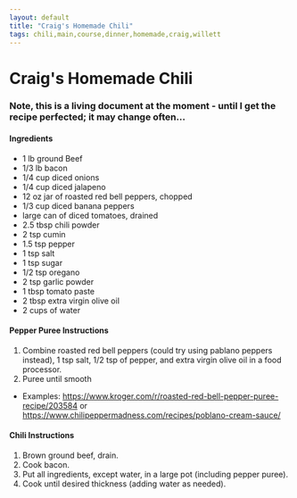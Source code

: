 ```yaml
---
layout: default
title: "Craig's Homemade Chili"
tags: chili,main,course,dinner,homemade,craig,willett
---
```

# Craig's Homemade Chili

### Note, this is a living document at the moment - until I get the recipe perfected; it may change often...

#### Ingredients
- 1 lb ground Beef
- 1/3 lb bacon
- 1/4 cup diced onions
- 1/4 cup diced jalapeno
- 12 oz jar of roasted red bell peppers, chopped
- 1/3 cup diced banana peppers
- large can of diced tomatoes, drained
- 2.5 tbsp chili powder
- 2 tsp cumin
- 1.5 tsp pepper
- 1 tsp salt
- 1 tsp sugar
- 1/2 tsp oregano
- 2 tsp garlic powder
- 1 tbsp tomato paste
- 2 tbsp extra virgin olive oil
- 2 cups of water

#### Pepper Puree Instructions
1. Combine roasted red bell peppers (could try using pablano peppers instead), 1 tsp salt, 1/2 tsp of pepper, and extra virgin olive oil in a food processor.
2. Puree until smooth
* Examples:  https://www.kroger.com/r/roasted-red-bell-pepper-puree-recipe/203584 or https://www.chilipeppermadness.com/recipes/poblano-cream-sauce/

#### Chili Instructions
1. Brown ground beef, drain.
2. Cook bacon.
2. Put all ingredients, except water, in a large pot (including pepper puree).
3. Cook until desired thickness (adding water as needed). 
